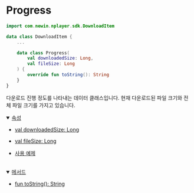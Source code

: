 # Progress
```kotlin
import com.newin.nplayer.sdk.DownloadItem
```

```kotlin
data class DownloadItem {
    ...

    data class Progress(
        val downloadedSize: Long,
        val fileSize: Long
    ) {
        override fun toString(): String
    }
}
```

다운로드 진행 정도를 나타내는 데이터 클래스입니다. 현재 다운로드된 파일 크기와 전체 파일 크기를 가지고 있습니다.

<details open>
<summary>
    <a href="./details.md#속성">속성</a>
</summary>

* [val downloadedSize: Long](./details.md#downloadedsize)

* [val fileSize: Long](./details.md#filesize)
    
* [사용 예제](./details.md#사용-예제)

</details>
<br>

<details open>
<summary>
    <a href="./details.md#메서드">메서드</a>
</summary>

* [fun toString(): String](./details.md#tostring)

</details>
<br>